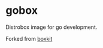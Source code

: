 # gobox

Distrobox image for go development.

Forked from [boxkit](https://github.com/ublue-os/boxkit)
